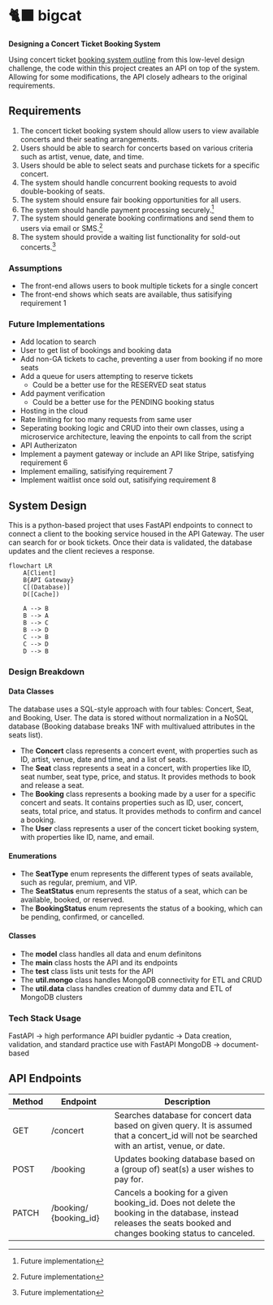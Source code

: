 # 🐈‍⬛ bigcat

**Designing a Concert Ticket Booking System**

Using concert ticket [booking system outline](https://github.com/ashishps1/awesome-low-level-design/blob/main/problems/concert-ticket-booking-system.md) from this low-level design challenge, the code within this project creates an API on top of the system. Allowing for some modifications, the API closely adhears to the original requirements.


## Requirements
1. The concert ticket booking system should allow users to view available concerts and their seating arrangements. 
2. Users should be able to search for concerts based on various criteria such as artist, venue, date, and time.
3. Users should be able to select seats and purchase tickets for a specific concert.
4. The system should handle concurrent booking requests to avoid double-booking of seats.
5. The system should ensure fair booking opportunities for all users.
6. The system should handle payment processing securely.[^*]
7. The system should generate booking confirmations and send them to users via email or SMS.[^*]
8. The system should provide a waiting list functionality for sold-out concerts.[^*]

[^*]: Future implementation

### Assumptions
- The front-end allows users to book multiple tickets for a single concert
- The front-end shows which seats are available, thus satisifying requirement 1

### Future Implementations
- Add location to search
- User to get list of bookings and booking data
- Add non-GA tickets to cache, preventing a user from booking if no more seats
- Add a queue for users attempting to reserve tickets
    - Could be a better use for the RESERVED seat status
- Add payment verification
    - Could be a better use for the PENDING booking status
- Hosting in the cloud
- Rate limiting for too many requests from same user
- Seperating booking logic and CRUD into their own classes, using a microservice architecture, leaving the enpoints to call from the script
- API Autherizaton
- Implement a payment gateway or include an API like Stripe, satisfying requirement 6
- Implement emailing, satisifying requirement 7
- Implement waitlist once sold out, satisifying requirement 8

## System Design
This is a python-based project that uses FastAPI endpoints to connect to connect a client to the booking service housed in the API Gateway. The user can search for or book tickets. Once their data is validated, the database updates and the client recieves a response.

```mermaid
flowchart LR
	A[Client]
	B{API Gateway}
	C[(Database)]
	D([Cache])
	
	A --> B
    B --> A
	B --> C
	B --> D
	C --> B
	C --> D
	D --> B
```

### Design Breakdown
#### Data Classes
The database uses a SQL-style approach with four tables: Concert, Seat, and Booking, User. The data is stored without normalization in a NoSQL database (Booking database breaks 1NF with multivalued attributes in the seats list).

- The **Concert** class represents a concert event, with properties such as ID, artist, venue, date and time, and a list of seats.
- The **Seat** class represents a seat in a concert, with properties like ID, seat number, seat type, price, and status. It provides methods to book and release a seat.
- The **Booking** class represents a booking made by a user for a specific concert and seats. It contains properties such as ID, user, concert, seats, total price, and status. It provides methods to confirm and cancel a booking.
- The **User** class represents a user of the concert ticket booking system, with properties like ID, name, and email.

#### Enumerations
- The **SeatType** enum represents the different types of seats available, such as regular, premium, and VIP.
- The **SeatStatus** enum represents the status of a seat, which can be available, booked, or reserved.
- The **BookingStatus** enum represents the status of a booking, which can be pending, confirmed, or cancelled.

#### Classes
- The **model** class handles all data and enum definitons
- The **main** class hosts the API and its endpoints
- The **test** class lists unit tests for the API
- The **util.mongo** class handles MongoDB connectivity for ETL and CRUD
- The **util.data** class handles creation of dummy data and ETL of MongoDB clusters

### Tech Stack Usage
FastAPI → high performance API buidler
pydantic → Data creation, validation, and standard practice use with FastAPI
MongoDB → document-based 



## API Endpoints
| Method | Endpoint               | Description                                                                                                                                                      |
|--------|------------------------|------------------------------------------------------------------------------------------------------------------------------------------------------------------|
| GET    | /concert               | Searches database for concert data based on given query. It is assumed that a concert_id will not be searched with an artist, venue, or date.                    |
| POST   | /booking               | Updates booking database based on a (group of) seat(s) a user wishes to pay for.                                                                                 |
| PATCH  | /booking/ {booking_id} | Cancels a booking for a given booking_id. Does not delete the booking in the database, instead releases the seats booked and changes booking status to canceled. |
